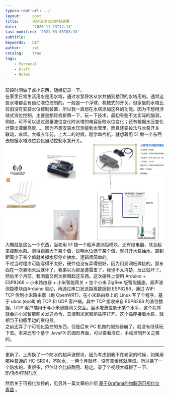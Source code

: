 ```yaml
---
typora-root-url: ../
layout:     post
title:      水塔液位自动控制装置
date:       '2020-11-23T12:13'
last-modified: '2021-03-05T03:33'
subtitle:   
keywords:   DIY
author:     zwt
catalog:    true
tags:
    - Personal
    - Draft
    - Notes
---
```


前段时间做了点小东西，随缘记录一下。  
在家里日常生活用水是用水塔，通过水泵将水从水井抽到楼顶的水塔用的。通常这些水塔都会有自动液位控制的，一般是一个浮球，机械式的开关。但家里的水塔比较旧没有安装水位控制装置，所以我一直想在水塔添加这样的功能。因为不想用浮球式液位控制，主要是想趁机折腾一下，玩一下技术。最初有些不太实际的脑洞，例如，可不可以通过测量液位变化时水塔的电容反映水位变化；还有根据水压变化计算出液面高度……  因为不想安装水压测量到水管里，而且还要设法与水泵开关联动，麻烦。大概五年前，上大二的时候，刚学单片机，就想着用 51 做一个东西去根据水塔液位变化自动控制水泵开关。  <!--more-->
![image-20210305032735210](/img/image-20210305032735210.png)
大概就是这么一个东西，当初用 51 接一个超声波测距模块，还有继电器，联合起来控制水泵。测得距离大于某个值，说明水位低于某个值，就打开水泵抽水，直到距离小于某个值就关掉水泵停止抽水，逻辑很简单的。  
不过当时程序可能写得不太好，硬件也没有弄得很好，因为用洞洞板焊接的。那东西在一次暴雨天后就坏了，我弟以为那是遭雷击了，我也不太清楚，反正就坏了。 然后半个月前，我闲着又再次折腾起这东西。这次硬件上使用 Arduino + ESP8266 + 小米路由器 + 小米智能网关 + 加个小米 ZigBee 版智能插座。超声波测距模块由Arduino 驱动，再通过串口发送距离数据到 ESP8266，通过 WiFi TCP 传到小米路由器（跑 OpenWRT)，在小米路由器上的 Linux 写了个程序，基于 ubox (epoll) 的 TCP 和 UDP 客户端。其中 TCP 接收来自 ESP8266 的液位数据，UDP 客户端用于与小米智能网关交互。当水塔液位低于某个水平，这个程序就会向小米智能网关发送命令，去控制米家智能插座打开。这个插座接着水泵，就相当于初版里边的继电器。  
之前还弄了个可视化监控的东西，但是后来 PC 机做的服务器崩了，就没有继续玩下去。本来还有个基于 JavaFX 的图形界面，可以查看液位，手动控制开关之类的。

-------

更新了。上周换了一个防水的超声波模块，因为考虑到我不在老家的时候，如果用那种普通的 HC-SR04，不防水，一两个月就坏，没有空维修就麻烦。所以换了一个防水的，贵很多，但估计会比较耐用、稳定。录了个视频大概聊了一下: [BV1b5411N7UX](https://www.bilibili.com/video/BV1b5411N7UX)

然后关于可视化监控的，见另外一篇文章的介绍 [基于Grafana的物联网可视化仪表盘](https://zwt.io/2021/03/05/grafana-iot-visualization-dashboard/) 。